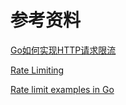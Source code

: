 
# 参考资料
[Go如何实现HTTP请求限流](https://xiequan.info/go%E5%A6%82%E4%BD%95%E5%AE%9E%E7%8E%B0http%E8%AF%B7%E6%B1%82%E9%99%90%E6%B5%81/)

[Rate Limiting](https://github.com/golang/go/wiki/RateLimiting)

[Rate limit examples in Go](https://hustcat.github.io/rate-limit-example-in-go/)